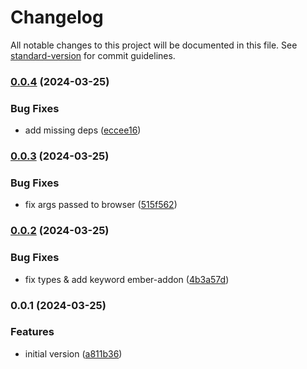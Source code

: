 # Changelog

All notable changes to this project will be documented in this file. See [standard-version](https://github.com/conventional-changelog/standard-version) for commit guidelines.

### [0.0.4](https://github.com/argos-ci/argos-ember/compare/v0.0.3...v0.0.4) (2024-03-25)


### Bug Fixes

* add missing deps ([eccee16](https://github.com/argos-ci/argos-ember/commit/eccee161a27a8f87198ed356690b2252761ece4d))

### [0.0.3](https://github.com/argos-ci/argos-ember/compare/v0.0.2...v0.0.3) (2024-03-25)


### Bug Fixes

* fix args passed to browser ([515f562](https://github.com/argos-ci/argos-ember/commit/515f562846799c63ded2567487cadcf59ffe5549))

### [0.0.2](https://github.com/argos-ci/argos-ember/compare/v0.0.1...v0.0.2) (2024-03-25)


### Bug Fixes

* fix types & add keyword ember-addon ([4b3a57d](https://github.com/argos-ci/argos-ember/commit/4b3a57d78dd3ca2e56867e8156fb595a1776df41))

### 0.0.1 (2024-03-25)


### Features

* initial version ([a811b36](https://github.com/argos-ci/argos-ember/commit/a811b3602256e41ea9f1bb8079ddaa74e32ac656))
